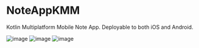 # NoteAppKMM
Kotlin Multiplatform Mobile Note App. Deployable to both iOS and Android.


![image](https://user-images.githubusercontent.com/5157474/195507303-872f0437-f23d-4a3b-aca7-907e20d4ac68.png)
![image](https://user-images.githubusercontent.com/5157474/195507329-70f37387-9621-46c0-84bd-dec4372b0001.png)
![image](https://user-images.githubusercontent.com/5157474/195507366-e62659da-1c53-44f2-909a-8ea840720752.png)
